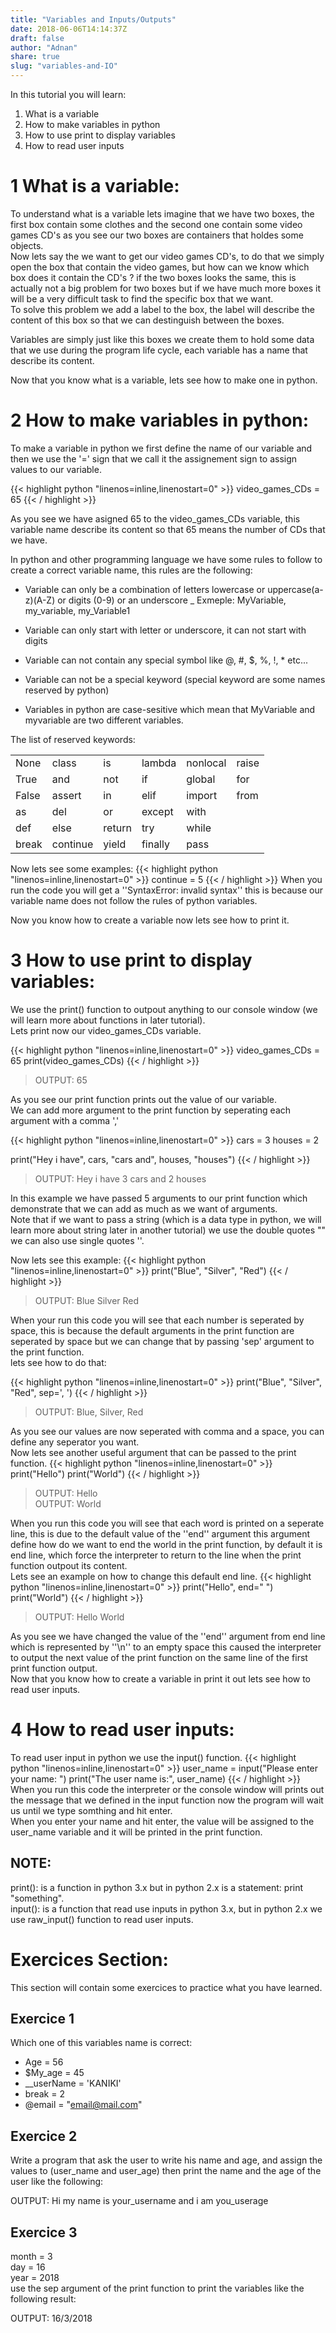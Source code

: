 ```yaml
---
title: "Variables and Inputs/Outputs"
date: 2018-06-06T14:14:37Z
draft: false
author: "Adnan"
share: true
slug: "variables-and-IO"
---
```


In this tutorial you will learn:

1. What is a variable
2. How to make variables in python
3. How to use print to display variables
4. How to read user inputs

1 What is a variable:
=====================
To understand what is a variable lets imagine that we have two boxes, the first box contain some clothes and the second one
contain some video games CD's as you see our two boxes are containers that holdes some objects.<br/>
Now lets say the we want to get our video games CD's, to do that we simply open the box that contain the video games, but
how can we know which box does it contain the CD's ? if the two boxes looks the same, this is actually not
a big problem for two boxes but if we have much more boxes it will be a very difficult task to find the specific box that we want.<br/>
To solve this problem we add a label to the box, the label will describe the content of this box so that we can destinguish between the boxes.<br/>

Variables are simply just like this boxes we create them to hold some data that we use during the program life cycle, each variable has a name that describe
its content.<br/>

Now that you know what is a variable, lets see how to make one in python.

2 How to make variables in python:
==================================
To make a variable in python we first define the name of our variable and then we use the '=' sign that we call it the assignement sign to assign values to our variable.

{{< highlight python "linenos=inline,linenostart=0" >}}
video_games_CDs = 65
{{< / highlight >}}

As you see we have asigned 65 to the video_games_CDs variable, this variable name describe its content so that 65 means the number of CDs that we have.<br/>

In python and other programming language we have some rules to follow to create a correct variable name, this rules are the following:

* Variable can only be a combination of letters lowercase or uppercase(a-z)(A-Z) or digits (0-9) or an underscore _
  Exmeple: MyVariable, my_variable, my_Variable1
  
* Variable can only start with letter or underscore, it can not start with digits

* Variable can not contain any special symbol like @, #, $, %, !, * etc...

* Variable can not be a special keyword (special keyword are some names reserved by python)

* Variables in python are case-sesitive which mean that MyVariable and myvariable are two different variables.

The list of reserved keywords:

|      |         |       |        |         |      |
|------|---------|-------|--------|---------|------|
|None  |class    |is     |lambda  |nonlocal |raise |
|True  |and      |not    |if      |global   |for   |
|False |assert   |in     |elif    |import   |from  |
|as    |del      |or     |except  |with     |      |
|def   |else     |return |try     |while    |      |
|break |continue |yield  |finally |pass     |      |

Now lets see some examples:
{{< highlight python "linenos=inline,linenostart=0" >}}
continue = 5
{{< / highlight >}}
When you run the code you will get a ''SyntaxError: invalid syntax''
this is because our variable name does not follow the rules of python variables.<br/>

Now you know how to create a variable now lets see how to print it.

3 How to use print to display variables:
========================================
We use the print() function to outpout anything to our console window (we will learn more about functions in later tutorial).<br/>
Lets print now our video_games_CDs variable.

{{< highlight python "linenos=inline,linenostart=0" >}}
video_games_CDs = 65
print(video_games_CDs)
{{< / highlight >}}
> OUTPUT: 65

As you see our print function prints out the value of our variable.</br>
We can add more argument to the print function by seperating each argument with a comma ','

{{< highlight python "linenos=inline,linenostart=0" >}}
cars = 3
houses = 2

print("Hey i have", cars, "cars and", houses, "houses")
{{< / highlight >}}
> OUTPUT: Hey i have 3 cars and 2 houses

In this example we have passed 5 arguments to our print function which demonstrate that we can add as much as we want of arguments.<br/>
Note that if we want to pass a string (which is a data type in python, we will learn more about string later in another tutorial)
we use the double quotes "" we can also use single quotes ''.<br/>

Now lets see this example:
{{< highlight python "linenos=inline,linenostart=0" >}}
print("Blue", "Silver", "Red")
{{< / highlight >}}
> OUTPUT: Blue Silver Red

When your run this code you will see that each number is seperated by space, this is because the default arguments in the print function are seperated by space
but we can change that by passing 'sep' argument to the print function.<br/>
lets see how to do that:

{{< highlight python "linenos=inline,linenostart=0" >}}
print("Blue", "Silver", "Red", sep=', ')
{{< / highlight >}}
> OUTPUT: Blue, Silver, Red

As you see our values are now seperated with comma and a space, you can define any seperator you want.<br/>
Now lets see another useful argument that can be passed to the print function.
{{< highlight python "linenos=inline,linenostart=0" >}}
print("Hello")
print("World")
{{< / highlight >}}
> OUTPUT: Hello<br/>
> OUTPUT: World
		
When you run this code you will see that each word is printed on a seperate line, this is due to the default value of the ''end'' argument
this argument define how do we want to end the world in the print function, by default it is end line, which force the interpreter to return to the line
when the print function outpout its content.<br/>
Lets see an example on how to change this default end line.
{{< highlight python "linenos=inline,linenostart=0" >}}
print("Hello", end=" ")
print("World")
{{< / highlight >}}
> OUTPUT: Hello World

As you see we have changed the value of the ''end'' argument from end line which is represented by ''\n'' to an empty space this caused the interpreter
to output the next value of the print function on the same line of the first print function output.<br/>
Now that you know how to create a variable in print it out lets see how to read user inputs.<br/>

4 How to read user inputs:
==========================
To read user input in python we use the input() function.
{{< highlight python "linenos=inline,linenostart=0" >}}
user_name = input("Please enter your name: ")
print("The user name is:", user_name)
{{< / highlight >}}
When you run this code the interpreter or the console window will prints out the message that we defined in the input function
now the program will wait us until we type somthing and hit enter.<br/>
When you enter your name and hit enter, the value will be assigned to the user_name variable and it will be printed in the print function.<br/>

NOTE:
-----
print(): is a function in python 3.x but in python 2.x is a statement: print "something".<br/>
input(): is a function that read use inputs in python 3.x, but in python 2.x we use raw_input() function to read user inputs.<br/>

Exercices Section:
==================
This section will contain some exercices to practice what you have learned.

Exercice 1
----------
Which one of this variables name is correct:

* Age = 56
* $My_age = 45
* __userName = 'KANIKI'
* break = 2
* @email = "email@mail.com"

Exercice 2
----------
Write a program that ask the user to write his name and age, and assign the values to (user_name and user_age)
then print the name and the age of the user like the following:

OUTPUT: Hi my name is your_username and i am you_userage

Exercice 3
----------
month = 3<br/>
day = 16<br/>
year = 2018<br/>
use the sep argument of the print function to print the variables like the following result:

OUTPUT: 16/3/2018
